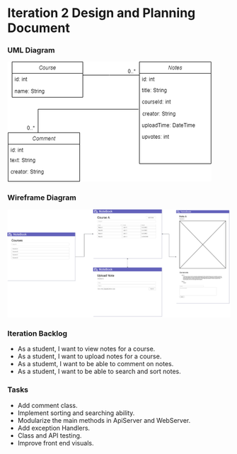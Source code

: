 # Iteration 2 Design and Planning Document

### UML Diagram
![uml](uml2.png)

### Wireframe Diagram

![wire](wire2.png)

### Iteration Backlog

* As a student, I want to view notes for a course.
* As a student, I want to upload notes for a course.
* As a studemt, I want to be able to comment on notes. 
* As a student, I want to be able to search and sort notes. 

### Tasks
* Add comment class.
* Implement sorting and searching ability.
* Modularize the main methods in ApiServer and WebServer.
* Add exception Handlers.
* Class and API testing.
* Improve front end visuals.
